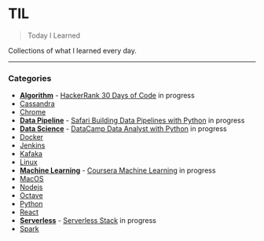 # TIL
> Today I Learned

Collections of what I learned every day.

---

### Categories

- [**Algorithm**](algorithm) - [HackerRank 30 Days of Code](algorithm/hackerrank-30-days-of-code.md) in progress
- [Cassandra](cassandra)
- [Chrome](chrome)
- [**Data Pipeline**](data-pipeline) - [Safari Building Data Pipelines with Python](data-pipeline/safari-building-data-pipelines-with-python.md) in progress
- [**Data Science**](data-science) - [DataCamp Data Analyst with Python](data-science/datacamp-data-analyst-with-python.md) in progress
- [Docker](docker)
- [Jenkins](jenkins)
- [Kafaka](kafaka)
- [Linux](linux)
- [**Machine Learning**](machine-learning) - [Coursera Machine Learning](machine-learning/coursera-machine-learning.md) in progress
- [MacOS](macos)
- [Nodejs](nodejs)
- [Octave](octave)
- [Python](python)
- [React](react)
- [**Serverless**](serverless) - [Serverless Stack](serverless/serverless-stack.md) in progress
- [Spark](spark)